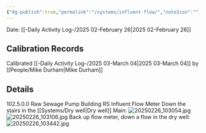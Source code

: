 ```yaml
---
{"dg-publish":true,"permalink":"/systems/influent-flow/","noteIcon":"","created":"2025-02-26T12:25:43.513-06:00"}
---
```


Date: [[-Daily Activity Log-/2025 02-February 26\|2025 02-February 26]]

## Calibration Records
Calibrated [[-Daily Activity Log-/2025 03-March 04\|2025 03-March 04]] by [[People/Mike Durham\|Mike Durham]]

## Details
102.5.0.0 Raw Sewage Pump Building RS Influent Flow Meter 
Down the stairs in the [[Systems/Dry well\|Dry well]]
Main: ![20250226_103054.jpg](/img/user/20250226_103054.jpg)
![20250226_103106.jpg](/img/user/20250226_103106.jpg)
Back up flow meter, down a flow in the dry well: ![20250226_103442.jpg](/img/user/20250226_103442.jpg)